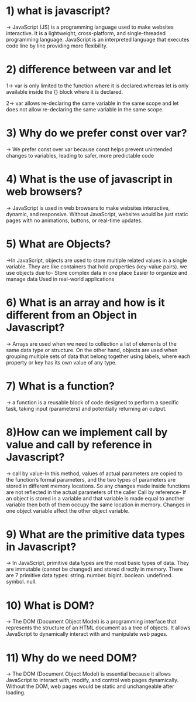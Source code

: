 # 1) what is javascript?
-> JavaScript (JS) is a programming language used to make websites interactive. It is a lightweight, cross-platform, and single-threaded programming language. JavaScript is an interpreted language that executes code line by line providing more flexibility.
# 2) difference between var and let
1-> var is only limited to the function where it is declared.whereas let is only available inside the {} block where it is declared.

2-> var allows re-declaring the same variable in the same scope and let does not allow re-declaring the same variable in the same scope.
# 3) Why do we prefer const over var?

-> We prefer const over var because const helps prevent unintended changes to variables, leading to safer, more predictable code
# 4) What is the use of javascript in web browsers?
-> JavaScript is used in web browsers to make websites interactive, dynamic, and responsive. Without JavaScript, websites would be just static pages with no animations, buttons, or real-time updates.
# 5) What are Objects?
->In JavaScript, objects are used to store multiple related values in a single variable. They are like containers that hold properties (key-value pairs).
we use objects due to-
Store complex data in one place
Easier to organize and manage data
Used in real-world applications 
# 6) What is an array and how is it different from an Object in Javascript?
-> Arrays are used when we need to collection a list of elements of the same data type or structure. On the other hand, objects are used when grouping multiple sets of data that belong together using labels, where each property or key has its own value of any type.
# 7) What is a function?
-> a function is a reusable block of code designed to perform a specific task, taking input (parameters) and potentially returning an output.
# 8)How can we implement call by value and call by reference in Javascript?
->
call by value-In this method, values of actual parameters are copied to the function’s formal parameters, and the two types of parameters are stored in different memory locations. So any changes made inside functions are not reflected in the actual parameters of the caller
Call by reference- If an object is stored in a variable and that variable is made equal to another variable then both of them occupy the same location in memory. Changes in one object variable affect the other object variable.
# 9) What are the primitive data types in Javascript?
-> In JavaScript, primitive data types are the most basic types of data. They are immutable (cannot be changed) and stored directly in memory.
There are 7 primitive data types:
string.
number.
bigint.
boolean.
undefined.
symbol.
null.
# 10) What is DOM?
-> The DOM (Document Object Model) is a programming interface that represents the structure of an HTML document as a tree of objects. It allows JavaScript to dynamically interact with and manipulate web pages.
# 11) Why do we need DOM?
-> The DOM (Document Object Model) is essential because it allows JavaScript to interact with, modify, and control web pages dynamically. Without the DOM, web pages would be static and unchangeable after loading.

